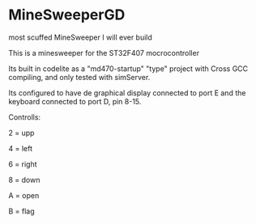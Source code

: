# MineSweeperGD
most scuffed MineSweeper I will ever build

This is a minesweeper for the ST32F407 mocrocontroller

Its built in codelite as a "md470-startup" "type" project with Cross GCC compiling, and only tested with simServer.

Its configured to have de graphical display connected to port E and the keyboard connected to port D, pin 8-15.

Controlls:

 2 = upp
 
 4 = left
 
 6 = right
 
 8 = down
 
 A = open
 
 B = flag
